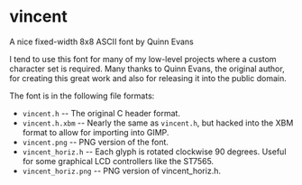 # vincent
A nice fixed-width 8x8 ASCII font by Quinn Evans

I tend to use this font for many of my low-level projects where a custom character set is required. Many thanks to Quinn Evans, the original author, for creating this great work and also for releasing it into the public domain.

The font is in the following file formats:

  - `vincent.h` -- The original C header format.
  - `vincent.h.xbm` -- Nearly the same as `vincent.h`, but hacked into the XBM format to allow for importing into GIMP.
  - `vincent.png` -- PNG version of the font.
  - `vincent_horiz.h` -- Each glyph is rotated clockwise 90 degrees. Useful for some graphical LCD controllers like the ST7565.
  - `vincent_horiz.png` -- PNG version of vincent_horiz.h.

